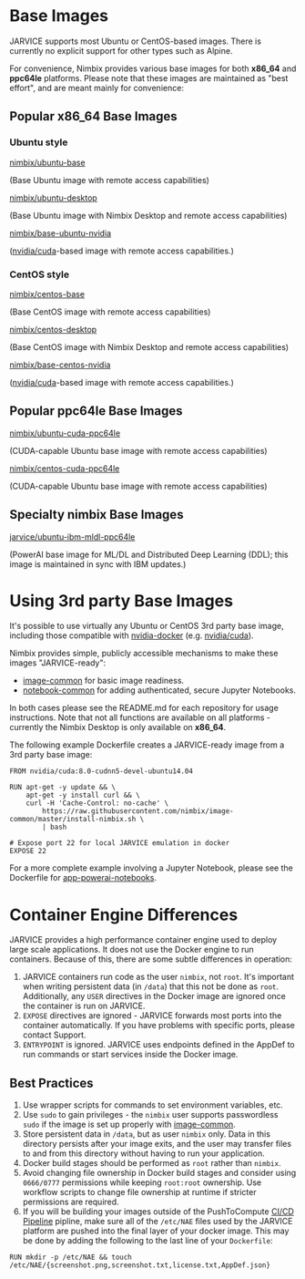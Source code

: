 # Base Images

JARVICE supports most Ubuntu or CentOS-based images.  There is currently no explicit support for other types such as Alpine.

For convenience, Nimbix provides various base images for both **x86_64** and **ppc64le** platforms.  Please note that these images are maintained as "best effort", and are meant mainly for convenience:

## Popular x86_64 Base Images

### Ubuntu style

[nimbix/ubuntu-base](https://hub.docker.com/r/nimbix/ubuntu-base/)

(Base Ubuntu image with remote access capabilities)

[nimbix/ubuntu-desktop](https://hub.docker.com/r/nimbix/ubuntu-desktop/)

(Base Ubuntu image with Nimbix Desktop and remote access capabilities)


[nimbix/base-ubuntu-nvidia](https://hub.docker.com/r/nimbix/base-ubuntu-nvidia/)

([nvidia/cuda](https://hub.docker.com/r/nvidia/cuda/)-based image with remote access capabilities.)

### CentOS style

[nimbix/centos-base](https://hub.docker.com/r/nimbix/centos-base/)

(Base CentOS image with remote access capabilities)

[nimbix/centos-desktop](https://hub.docker.com/r/nimbix/centos-desktop/)

(Base CentOS image with Nimbix Desktop and remote access capabilities)

[nimbix/base-centos-nvidia](https://hub.docker.com/r/nimbix/base-centos-nvidia/)

([nvidia/cuda](https://hub.docker.com/r/nvidia/cuda/)-based image with remote access capabilities.)

## Popular ppc64le Base Images

[nimbix/ubuntu-cuda-ppc64le](https://hub.docker.com/r/nimbix/ubuntu-cuda-ppc64le/)

(CUDA-capable Ubuntu base image with remote access capabilities)

[nimbix/centos-cuda-ppc64le](https://hub.docker.com/r/nimbix/centos-cuda-ppc64le/)

(CUDA-capable Ubuntu base image with remote access capabilities)

## Specialty nimbix Base Images

[jarvice/ubuntu-ibm-mldl-ppc64le](https://hub.docker.com/r/jarvice/ubuntu-ibm-mldl-ppc64le/)

(PowerAI base image for ML/DL and Distributed Deep Learning (DDL); this image is maintained in sync with IBM updates.)

# Using 3rd party Base Images

It's possible to use virtually any Ubuntu or CentOS 3rd party base image, including those compatible with [nvidia-docker](https://github.com/NVIDIA/nvidia-docker) (e.g. [nvidia/cuda](https://hub.docker.com/r/nvidia/cuda/)).

Nimbix provides simple, publicly accessible mechanisms to make these images "JARVICE-ready":

* [image-common](https://github.com/nimbix/image-common) for basic image readiness.
* [notebook-common](https://github.com/nimbix/notebook-common) for adding authenticated, secure Jupyter Notebooks.

In both cases please see the README.md for each repository for usage instructions.  Note that not all functions are available on all platforms - currently the Nimbix Desktop is only available on **x86_64**.

The following example Dockerfile creates a JARVICE-ready image from a 3rd party base image:

```
FROM nvidia/cuda:8.0-cudnn5-devel-ubuntu14.04

RUN apt-get -y update && \
    apt-get -y install curl && \
    curl -H 'Cache-Control: no-cache' \
        https://raw.githubusercontent.com/nimbix/image-common/master/install-nimbix.sh \
        | bash

# Expose port 22 for local JARVICE emulation in docker
EXPOSE 22
```

For a more complete example involving a Jupyter Notebook, please see the Dockerfile for [app-powerai-notebooks](https://github.com/nimbix/app-powerai-notebooks).

# Container Engine Differences

JARVICE provides a high performance container engine used to deploy large scale applications.  It does not use the Docker engine to run containers.  Because of this, there are some subtle differences in operation:

1. JARVICE containers run code as the user `nimbix`, not `root`.  It's important when writing persistent data (in `/data`) that this not be done as `root`.  Additionally, any `USER` directives in the Docker image are ignored once the container is run on JARVICE.
2. `EXPOSE` directives are ignored - JARVICE forwards most ports into the container automatically.  If you have problems with specific ports, please contact Support.
3. `ENTRYPOINT` is ignored.  JARVICE uses endpoints defined in the AppDef to run commands or start services inside the Docker image.

## Best Practices

1. Use wrapper scripts for commands to set environment variables, etc.
2. Use `sudo` to gain privileges - the `nimbix` user supports passwordless `sudo` if the image is set up properly with [image-common](https://github.com/nimbix/image-common).
3. Store persistent data in `/data`, but as user `nimbix` only.  Data in this directory persists after your image exits, and the user may transfer files to and from this directory without having to run your application.
4. Docker build stages should be performed as `root` rather than `nimbix`.
5. Avoid changing file ownership in Docker build stages and consider using `0666/0777` permissions while keeping `root:root` ownership. Use workflow scripts to change file ownership at runtime if stricter permissions are required.
6. If you will be building your images outside of the PushToCompute
[CI/CD Pipeline](cicd.md) pipline, make sure all
of the `/etc/NAE` files used by the JARVICE platform are pushed
into the final layer of your docker image.  This may be done by adding
the following to the last line of your `Dockerfile`:
```
RUN mkdir -p /etc/NAE && touch /etc/NAE/{screenshot.png,screenshot.txt,license.txt,AppDef.json}
```
